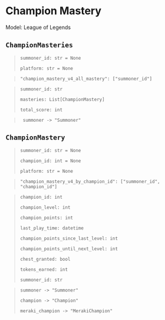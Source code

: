 # Champion Mastery
Model: League of Legends

## `ChampionMasteries` <Badge text="Pyot Core" vertical="middle"/> <Badge text="GET" vertical="middle"/> <Badge text="Iterable" type="warning" vertical="middle"/>
>`summoner_id: str = None` <Badge text="param" type="warning" vertical="middle"/>
>
>`platform: str = None` <Badge text="param" type="warning" vertical="middle"/>

>`"champion_mastery_v4_all_mastery": ["summoner_id"]` <Badge text="endpoint" type="error" vertical="middle"/>

>`summoner_id: str`
>
>`masteries: List[ChampionMastery]` <Badge text="Iterator" type="warning" vertical="middle"/>
>
>`total_score: int`

>` summoner -> "Summoner"` <Badge text="bridge" type="error" vertical="middle"/>

## `ChampionMastery` <Badge text="Pyot Core" vertical="middle"/> <Badge text="GET" vertical="middle"/>
>`summoner_id: str = None`<Badge text="param" type="warning" vertical="middle"/>
>
>`champion_id: int = None`<Badge text="param" type="warning" vertical="middle"/>
>
>`platform: str = None`<Badge text="param" type="warning" vertical="middle"/>

>`"champion_mastery_v4_by_champion_id": ["summoner_id", "champion_id"]` <Badge text="endpoint" type="error" vertical="middle"/>

>`champion_id: int`
>
>`champion_level: int`
>
>`champion_points: int`
>
>`last_play_time: datetime`
>
>`champion_points_since_last_level: int`
>
>`champion_points_until_next_level: int`
>
>`chest_granted: bool`
>
>`tokens_earned: int`
>
>`summoner_id: str`

>`summoner -> "Summoner"` <Badge text="bridge" type="error" vertical="middle"/>
>
>`champion -> "Champion"` <Badge text="bridge" type="error" vertical="middle"/>
>
>`meraki_champion -> "MerakiChampion"` <Badge text="bridge" type="error" vertical="middle"/>